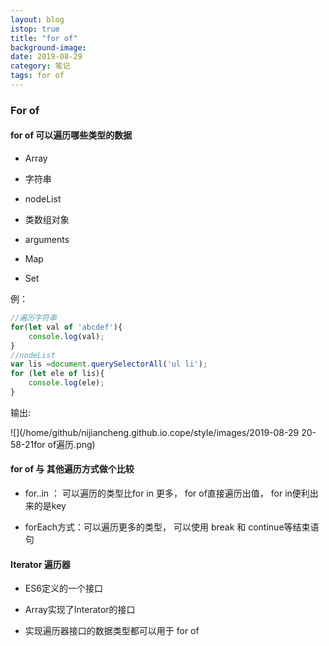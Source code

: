 ```yaml
---
layout: blog
istop: true
title: "for of"
background-image:
date: 2019-08-29
category: 笔记
tags: for of
---
```


### For of

#### for of 可以遍历哪些类型的数据

* Array

* 字符串

* nodeList

* 类数组对象

* arguments

* Map

* Set

例：

```js
//遍历字符串
for(let val of 'abcdef'){
    console.log(val);
}
//nodeList
var lis =document.querySelectorAll('ul li');
for (let ele of lis){
    console.log(ele);
}
```

输出:

![](/home/github/nijiancheng.github.io.cope/style/images/2019-08-29 20-58-21for of遍历.png)

#### for of 与 其他遍历方式做个比较

* for..in ： 可以遍历的类型比for in 更多， for of直接遍历出值， for in便利出来的是key

* forEach方式：可以遍历更多的类型， 可以使用 break 和 continue等结束语句



#### Iterator 遍历器

* ES6定义的一个接口

* Array实现了Interator的接口

* 实现遍历器接口的数据类型都可以用于 for of